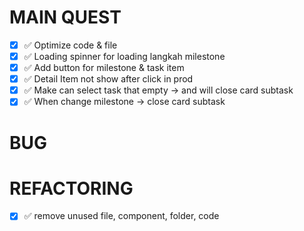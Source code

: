 # MAIN QUEST
- [x] ✅ Optimize code & file
- [x] ✅ Loading spinner for loading langkah milestone
- [x] ✅ Add button for milestone & task item
- [x] ✅ Detail Item not show after click in prod
- [x] ✅ Make can select task that empty -> and will close card subtask
- [x] ✅ When change milestone -> close card subtask

# BUG

# REFACTORING
- [x] ✅ remove unused file, component, folder, code